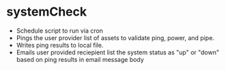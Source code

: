 # systemCheck
- Schedule script to run via cron
- Pings the user provider list of assets to validate ping, power, and pipe.
- Writes ping results to local file.
- Emails user provided reciepient list the system status as "up" or "down" based on ping results in email message body
